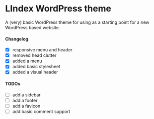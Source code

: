 # LIndex WordPress theme

A (very) basic WordPress theme for using as a starting point for a new WordPress
based website.

#### Changelog

- [x] responsive menu and header
- [x] removed head clutter
- [x] added a menu
- [x] added basic stylesheet
- [x] added a visual header

#### TODOs

- [ ] add a sidebar
- [ ] add a footer
- [ ] add a favicon
- [ ] add basic comment support